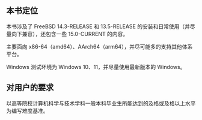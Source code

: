

## 本书定位

本书涉及了 FreeBSD 14.3-RELEASE 和 13.5-RELEASE 的安装和日常使用（并尽量向下兼容），还包含一些 15.0-CURRENT 的内容。

主要面向 x86-64（amd64）、AArch64（arm64），并尽可能多的支持其他体系平台。

Windows 测试环境为 Windows 10、11，并尽量使用最新版本的 Windows。

## 对用户的要求

以高等院校计算机科学与技术学科一般本科毕业生所能达到的及格或及格以上水平为编写难度基准。
